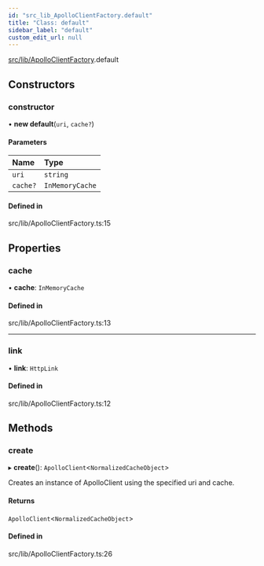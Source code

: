 ```yaml
---
id: "src_lib_ApolloClientFactory.default"
title: "Class: default"
sidebar_label: "default"
custom_edit_url: null
---
```


[src/lib/ApolloClientFactory](../modules/src_lib_ApolloClientFactory.md).default

## Constructors

### constructor

• **new default**(`uri`, `cache?`)

#### Parameters

| Name     | Type            |
| :------- | :-------------- |
| `uri`    | `string`        |
| `cache?` | `InMemoryCache` |

#### Defined in

src/lib/ApolloClientFactory.ts:15

## Properties

### cache

• **cache**: `InMemoryCache`

#### Defined in

src/lib/ApolloClientFactory.ts:13

---

### link

• **link**: `HttpLink`

#### Defined in

src/lib/ApolloClientFactory.ts:12

## Methods

### create

▸ **create**(): `ApolloClient`<`NormalizedCacheObject`\>

Creates an instance of ApolloClient using the specified uri and cache.

#### Returns

`ApolloClient`<`NormalizedCacheObject`\>

#### Defined in

src/lib/ApolloClientFactory.ts:26
